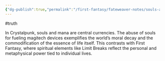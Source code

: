 ```yaml
---
{"dg-publish":true,"permalink":"/first-fantasy/fateweaver-notes/souls-are-a-commodity/","noteIcon":"","created":"2025-01-20T23:44:54.256+09:00","updated":"2025-01-23T23:28:37.020+09:00"}
---
```


#truth 

In Crystalpunk, souls and mana are central currencies. The abuse of souls for fueling magitech devices exemplifies the world’s moral decay and the commodification of the essence of life itself. This contrasts with First Fantasy, where spiritual elements like Limit Breaks reflect the personal and metaphysical power tied to individual lives.